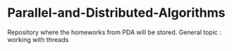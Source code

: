 # Parallel-and-Distributed-Algorithms
Repository where the homeworks from PDA will be stored. General topic : working with threads
